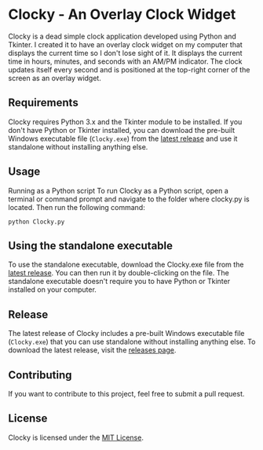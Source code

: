 # Clocky - An Overlay Clock Widget
Clocky is a dead simple clock application developed using Python and Tkinter. I created it to have an overlay clock widget on my computer that displays the current time so I don't lose sight of it. It displays the current time in hours, minutes, and seconds with an AM/PM indicator. The clock updates itself every second and is positioned at the top-right corner of the screen as an overlay widget.

## Requirements
Clocky requires Python 3.x and the Tkinter module to be installed. If you don't have Python or Tkinter installed, you can download the pre-built Windows executable file (`Clocky.exe`) from the [latest release](https://github.com/spignelon/Clocky/releases/latest) and use it standalone without installing anything else.

## Usage
Running as a Python script
To run Clocky as a Python script, open a terminal or command prompt and navigate to the folder where clocky.py is located. Then run the following command:
```
python Clocky.py
```

## Using the standalone executable
To use the standalone executable, download the Clocky.exe file from the [latest release](https://github.com/spignelon/Clocky/releases/latest). You can then run it by double-clicking on the file. The standalone executable doesn't require you to have Python or Tkinter installed on your computer.

## Release
The latest release of Clocky includes a pre-built Windows executable file (`Clocky.exe`) that you can use standalone without installing anything else. To download the latest release, visit the [releases page](https://github.com/spignelon/Clocky/releases).

## Contributing
If you want to contribute to this project, feel free to submit a pull request.

## License
Clocky is licensed under the [MIT License](https://github.com/spignelon/Clocky/blob/main/LICENSE).

